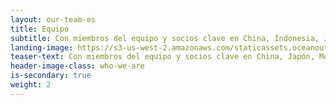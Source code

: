 ```yaml
---
layout: our-team-es
title: Equipo
subtitle: Con miembros del equipo y socios clave en China, Indonesia, Japón, México, España, Corea del Sur, Taiwán y los Estados Unidos, somos expertos en pesquerías y mercados de productos de mar — productores, científicos empresarios y conservacionistas.
landing-image: https://s3-us-west-2.amazonaws.com/staticassets.oceanoutcomes.org/rollover+images/our-team-hover.jpg
teaser-text: Con miembros del equipo y socios clave en China, Japón, México, España, Corea del Sur, Taiwán y los Estados Unidos, somos expertos en pesquerías y mercados de productos de mar — productores, científicos empresarios y conservacionistas.
header-image-class: who-we-are
is-secondary: true
weight: 2
---
```


